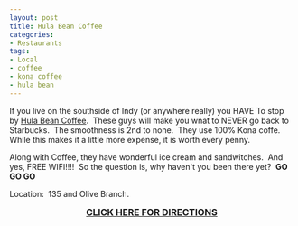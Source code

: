 ```yaml
---
layout: post
title: Hula Bean Coffee
categories:
- Restaurants
tags:
- Local
- coffee
- kona coffee
- hula bean
---
```

<p style="text-align: left;">If you live on the southside of Indy (or anywhere really) you HAVE To stop by <a href="http://www.hulabean.com/" target="_blank">Hula Bean Coffee</a>.&nbsp; These guys will make you wnat to NEVER go back to Starbucks.&nbsp; The smoothness is 2nd to none.&nbsp; They use 100% Kona coffe.&nbsp; While this makes it a little more expense, it is worth every penny.</p>
<p style="text-align: left;">Along with Coffee, they have wonderful ice cream and sandwitches.&nbsp; And yes, FREE WIFI!!!!&nbsp; So the question is, why haven't you been there yet?&nbsp; <strong>GO GO GO</strong></p>
<p style="text-align: left;">Location:&nbsp; 135 and Olive Branch.</p>
<p style="text-align: center;"><a href="http://maps.google.com/maps?f=q&amp;hl=en&amp;geocode=&amp;q=hula+bean+of+indiana&amp;sll=37.0625,-95.677068&amp;sspn=51.488837,79.101563&amp;ie=UTF8&amp;z=9&amp;iwloc=A" target="_blank"><strong><span style="font-size: medium;">CLICK HERE FOR DIRECTIONS</span></strong></a></p>
